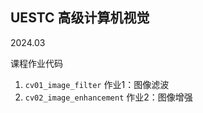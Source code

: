 ## UESTC 高级计算机视觉

2024.03

课程作业代码



1. `cv01_image_filter` 作业1：图像滤波
2. `cv02_image_enhancement` 作业2：图像增强

